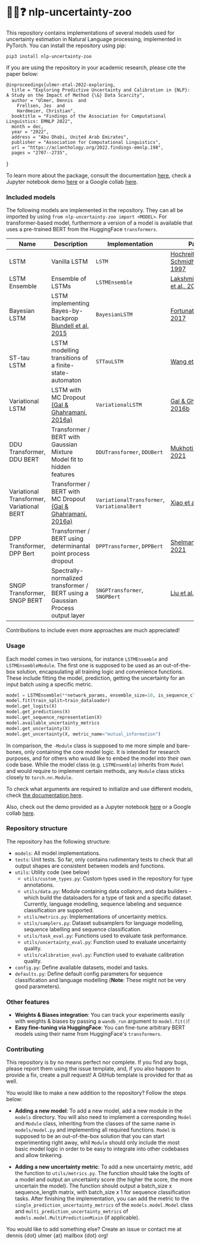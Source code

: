 # :robot::speech_balloon::question: nlp-uncertainty-zoo

This repository contains implementations of several models used for uncertainty estimation in Natural Language processing,
implemented in PyTorch. You can install the repository using pip:

    pip3 install nlp-uncertainty-zoo

If you are using the repository in your academic research, please cite the paper below:

    @inproceedings{ulmer-etal-2022-exploring,
      title = "Exploring Predictive Uncertainty and Calibration in {NLP}: A Study on the Impact of Method {\&} Data Scarcity",
      author = "Ulmer, Dennis  and
        Frellsen, Jes  and
        Hardmeier, Christian",
      booktitle = "Findings of the Association for Computational Linguistics: EMNLP 2022",
      month = dec,
      year = "2022",
      address = "Abu Dhabi, United Arab Emirates",
      publisher = "Association for Computational Linguistics",
      url = "https://aclanthology.org/2022.findings-emnlp.198",
      pages = "2707--2735",
  }

To learn more about the package, consult the documentation [here](http://dennisulmer.eu/nlp-uncertainty-zoo/),
check a Jupyter notebook demo [here](https://github.com/Kaleidophon/nlp-uncertainty-zoo/blob/main/demo.ipynb) or a Google 
collab [here](https://colab.research.google.com/drive/1-Pl5lvcnpbGL2ZXLGDDNqvJB7Ew8uIsS?usp=sharing).

### Included models

The following models are implemented in the repository. They can all be imported by using `from nlp-uncertainty-zoo import <MODEL>`.
For transformer-based model, furthermore a version of a model is available that uses a pre-trained BERT from the HuggingFace `transformers`.

| Name | Description | Implementation | Paper |
|---|---|---|---|
| LSTM | Vanilla LSTM | `LSTM` | [Hochreiter & Schmidhuber, 1997](http://citeseerx.ist.psu.edu/viewdoc/download?doi=10.1.1.676.4320&rep=rep1&type=pdf) |
| LSTM Ensemble | Ensemble of LSTMs | `LSTMEnsemble` | [Lakshminarayanan et al., 2017](https://proceedings.neurips.cc/paper/2017/file/9ef2ed4b7fd2c810847ffa5fa85bce38-Paper.pdf) | 
| Bayesian LSTM | LSTM implementing Bayes-by-backprop [Blundell et al, 2015](http://proceedings.mlr.press/v37/blundell15.pdf) | `BayesianLSTM` | [Fortunato et al, 2017](https://arxiv.org/pdf/1704.02798.pdf) |
| ST-tau LSTM | LSTM modelling transitions of a finite-state-automaton | `STTauLSTM` | [Wang et al., 2021](https://openreview.net/pdf?id=9EKHN1jOlA) |
| Variational LSTM | LSTM with MC Dropout [(Gal & Ghahramani, 2016a)](http://proceedings.mlr.press/v48/gal16.pdf) | `VariationalLSTM` | [Gal & Ghahramani, 2016b](https://proceedings.neurips.cc/paper/2016/file/076a0c97d09cf1a0ec3e19c7f2529f2b-Paper.pdf) |
| DDU Transformer, DDU BERT | Transformer / BERT with Gaussian Mixture Model fit to hidden features | `DDUTransformer`, `DDUBert` | [Mukhoti et al, 2021](https://arxiv.org/pdf/2102.11582.pdf) |
| Variational Transformer, Variational BERT | Transformer / BERT with MC Dropout [(Gal & Ghahramani, 2016a)](http://proceedings.mlr.press/v48/gal16.pdf) | `VariationalTransformer`, `VariationalBert` | [Xiao et al., 2021](https://arxiv.org/pdf/2006.08344.pdf) |
| DPP Transformer, DPP Bert | Transformer / BERT using determinantal point process dropout | `DPPTransformer`, `DPPBert` | [Shelmanov et al., 2021](https://aclanthology.org/2021.eacl-main.157) |
| SNGP Transformer, SNGP BERT | Spectrally-normalized transformer / BERT using a Gaussian Process output layer | `SNGPTransformer`, `SNGPBert` | [Liu et al., 2022](http://arxiv.org/abs/2205.00403) |

Contributions to include even more approaches are much appreciated!

### Usage

Each model comes in two versions, for instance `LSTMEnsemble` and `LSTMEnsembleModule`. The first one is supposed to be 
used as an out-of-the-box solution, encapsulating all training logic and convenience functions. These include fitting 
the model, prediction, getting the uncertainty for an input batch using a specific metric.

```python
model = LSTMEnsemble(**network_params, ensemble_size=10, is_sequence_classifer=False)
model.fit(train_split=train_dataloader)
model.get_logits(X)
model.get_predictions(X)
model.get_sequence_representation(X)
model.available_uncertainty_metrics
model.get_uncertainty(X)
model.get_uncertainty(X, metric_name="mutual_information")
```

In comparison, the `-Module` class is supposed to me more simple and bare-bones, only containing the core model logic. 
It is intended for research purposes, and for others who would like to embed the model into their own code base. While 
the model class (e.g. `LSTMEnsemble`) inherits from `Model` and would require to implement certain methods, any `Module` class
sticks closely to `torch.nn.Module`.

To check what arguments are required to initialize and use different models, check [the documentation here](http://nlpuncertaintyzoo.dennisulmer.eu/).

Also, check out the demo provided as a Jupyter notebook [here](https://github.com/Kaleidophon/nlp-uncertainty-zoo/blob/main/demo.ipynb) or a Google 
collab [here](https://colab.research.google.com/drive/1-Pl5lvcnpbGL2ZXLGDDNqvJB7Ew8uIsS?usp=sharing).

### Repository structure

The repository has the following structure:

* `models`: All model implementations.
* `tests`: Unit tests. So far, only contains rudimentary tests to check that all output shapes are consistent between models and functions.
* `utils`: Utility code (see below)
    * `utils/custom_types.py`: Custom types used in the repository for type annotations.
    * `utils/data.py`: Module containing data collators, and data builders - which build the dataloaders for a type of task and a specific dataset. Currently, language modelling, sequence labeling and sequence classification are supported.
    * `utils/metrics.py`: Implementations of uncertainty metrics.
    * `utils/samplers.py`: Dataset subsamplers for language modelling, sequence labelling and sequence classification.
    * `utils/task_eval.py`: Functions used to evaluate task performance.
    * `utils/uncertainty_eval.py`: Function used to evaluate uncertainty quality.
    * `utils/calibration_eval.py`: Function used to evaluate calibration quality.
* `config.py`: Define available datasets, model and tasks.
* `defaults.py`: Define default config parameters for sequence classification and language modelling (**Note**: These might not be very good parameters).

### Other features

* **Weights & Biases integration**: You can track your experiments easily with weights & biases by passing a `wandb_run` argument to `model.fit()`!
* **Easy fine-tuning via HuggingFace**: You can fine-tune arbitrary BERT models using their name from HuggingFace's `transformers`.

### Contributing

This repository is by no means perfect nor complete. If you find any bugs, please report them using the issue template,
and, if you also happen to provide a fix, create a pull request! A GitHub template is provided for that as well.

You would like to make a new addition to the repository? Follow the steps below:

* **Adding a new model**: To add a new model, add a new module in the `models` directory. You will also need to implement
a corresponding `Model` and `Module` class, inheriting from the classes of the same name in `models/model.py` and implementing all 
  required functions. `Model` is supposed to be an out-of-the-box solution that you can start experimenting right away, whil 
  `Module` should only include the most basic model logic in order to be easy to integrate into other codebases and allow tinkering.
  
* **Adding a new uncertainty metric**: To add a new uncertainty metric, add the function to `utils/metrics.py`. The function should take
the logits of a model and output an uncertainty score (the higher the score, the more uncertain the model). The function should output 
  a batch_size x sequence_length matrix, with batch_size x 1 for sequence classification tasks. After finishing the implementation, you can 
  add the metric to the `single_prediction_uncertainty_metrics` of the `models.model.Model` class and `multi_prediction_uncertainty_metrics` of `models.model.MultiPredictionMixin` (if applicable).
  
You would like to add something else? Create an issue or contact me at dennis {dot} ulmer {at} mailbox {dot} org!

